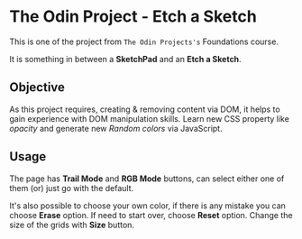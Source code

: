 # The Odin Project - Etch a Sketch

This is one of the project from `The Odin Projects's` Foundations course.

It is something in between a **SketchPad** and an **Etch a Sketch**.

## Objective

As this project requires, creating & removing content via DOM, it helps to gain experience with DOM manipulation skills.
Learn new CSS property like *opacity* and generate new *Random colors* via JavaScript.

## Usage

The page has **Trail Mode** and **RGB Mode** buttons, can select either one of them (or) just go with the default.

It's also possible to choose your own color, if there is any mistake you can choose **Erase** option.
If need to start over, choose **Reset** option. Change the size of the grids with **Size** button.
